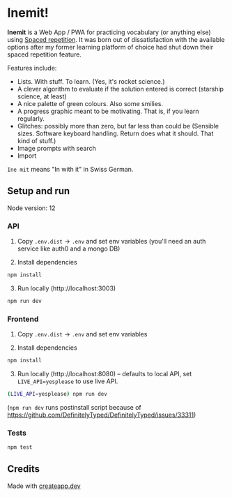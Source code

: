 # Inemit!

**Inemit** is a Web App / PWA for practicing vocabulary (or anything else) using [Spaced repetition](https://en.wikipedia.org/wiki/Spaced_repetition). It was born out of dissatisfaction with the available options after my former learning platform of choice had shut down their spaced repetition feature.

Features include:

- Lists. With stuff. To learn. (Yes, it's rocket science.)
- A clever algorithm to evaluate if the solution entered is correct (starship science, at least)
- A nice palette of green colours. Also some smilies.
- A progress graphic meant to be motivating. That is, if you learn regularly.
- Glitches: possibly more than zero, but far less than could be (Sensible sizes. Software keyboard handling. Return does what it should. That kind of stuff.)
- Image prompts with search
- Import

`Ine mit` means "In with it" in Swiss German.

## Setup and run

Node version: 12

### API

1. Copy `.env.dist` -> `.env` and set env variables (you'll need an auth service like auth0 and a mongo DB)

2. Install dependencies

```sh
npm install
```

3. Run locally (http://localhost:3003)

```sh
npm run dev
```

### Frontend

1. Copy `.env.dist` -> `.env` and set env variables

2. Install dependencies

```sh
npm install
```

3. Run locally (http://localhost:8080) – defaults to local API, set `LIVE_API=yesplease` to use live API.

```sh
(LIVE_API=yesplease) npm run dev
```

(`npm run dev` runs postinstall script because of https://github.com/DefinitelyTyped/DefinitelyTyped/issues/33311)

### Tests

```sh
npm test
```

## Credits

Made with [createapp.dev](https://createapp.dev/)
